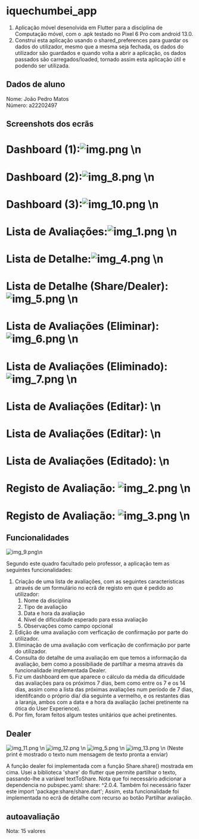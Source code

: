 # iquechumbei_app
1. Aplicação móvel desenolvida em Flutter para a disciplina de Computação móvel, 
com o .apk testado no Pixel 6 Pro com android 13.0.
2. Construi esta aplicação usando o shared_preferences para guardar os dados do utilizador, 
mesmo que a mesma seja fechada, os dados do utilizador são guardados e quando volta a abrir a 
aplicação, os dados passados são carregados/loaded, 
tornado assim esta aplicação útil e podendo ser utilizada.

## Dados de aluno

Nome: João Pedro Matos <br />
Número: a22202497

## Screenshots dos ecrãs
# Dashboard (1):![img.png](images/img.png) \n
# Dashboard (2):![img_8.png](images/img_8.png) \n
# Dashboard (3):![img_10.png](images/img_10.png) \n
# Lista de Avaliações:![img_1.png](images/img_1.png) \n
# Lista de Detalhe:![img_4.png](images/img_4.png) \n
# Lista de Detalhe (Share/Dealer):![img_5.png](images/img_5.png) \n
# Lista de Avaliações (Eliminar):![img_6.png](images/img_6.png) \n
# Lista de Avaliações (Eliminado):![img_7.png](images/img_7.png) \n
# Lista de Avaliações (Editar): \n
# Lista de Avaliações (Editar): \n
# Lista de Avaliações (Editado): \n
# Registo de Avaliação: ![img_2.png](images/img_2.png) \n
# Registo de Avaliação: ![img_3.png](images/img_3.png) \n


## Funcionalidades

![img_9.png](images/img_9.png)\n

Segundo este quadro facultado pelo professor, a aplicação tem as seguintes funcionalidades:

1. Criação de uma lista de avaliações, com as seguintes características através de um formulário no 
ecrã de registo em que é pedido ao utilizador:
    1. Nome da disciplina
    2. Tipo de avaliação
    3. Data e hora da avaliação
    4. Nível de dificuldade esperado para essa avaliação
    5. Observações como campo opcional
2. Edição de uma avaliação com verficação de confirmação por parte do utilizador.
3. Eliminação de uma avaliação com verficação de confirmação por parte do utilizador.
4. Consulta do detalhe de uma avaliação em que temos a informação da avaliação, bem como a 
possibiliade de partilhar a mesma através da funcionalidade implementada Dealer.
5. Fiz um dashboard em que aparece o cálculo da média da dificuldade das avaliações para os próximos
7 dias, bem como entre os 7 e os 14 dias, assim como a lista das próximas avaliações num
período de 7 dias, identifcando o próprio dia/ dia seguinte a vermelho, e os restantes dias a 
laranja, ambos com a data e a hora da avaliação (achei pretinente na ótica do User Experience).
6. Por fim, foram feitos algum testes unitários que achei pretinentes.

## Dealer

![img_11.png](images/img_11.png) \n
![img_12.png](images/img_12.png) \n
![img_5.png](images/img_5.png) \n
![img_13.png](images/img_13.png) \n
(Neste print é mostrado o texto num mensagem de texto pronta a enviar)


A função dealer foi implementada com a função Share.share() mostrada em cima. 
Usei a biblioteca 'share' do flutter que permite partilhar o texto, passando-lhe a 
variável textToShare. Nota que foi necessário adicionar a dependencia no pubspec.yaml: share: ^2.0.4.
Também foi necessário fazer este import 'package:share/share.dart';
Assim, esta funcionalidade foi implementada no ecrã de detalhe com recurso ao botão Partilhar 
avaliação.



## autoavaliação
Nota: 15 valores